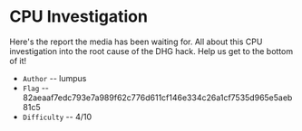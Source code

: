 # CPU Investigation

Here's the report the media has been waiting for. All about this CPU investigation into the root cause of the DHG hack. Help us get to the bottom of it!


* `Author` -- lumpus
* `Flag` -- 82aeaaf7edc793e7a989f62c776d611cf146e334c26a1cf7535d965e5aeb81c5
* `Difficulty` -- 4/10
